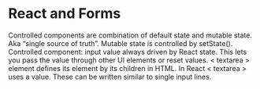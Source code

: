 # React and Forms

Controlled components are combination of default state and mutable state. Aka “single source of truth”. Mutable state is controlled by setState(). Controlled component: input value always driven by React state. This lets you pass the value through other UI elements or reset values. < textarea > element defines its element by its children in HTML.  In React < textarea > uses a value. These can be written similar to single input lines.
